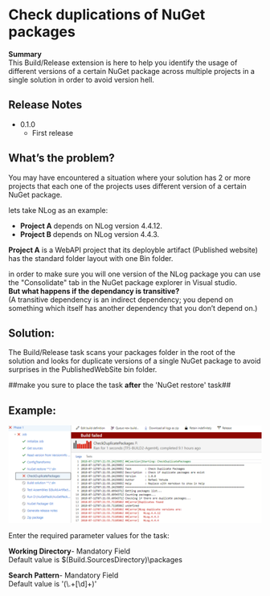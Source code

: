 ﻿# Check duplications of NuGet packages


**Summary**  
This Build/Release extension is here to help you identify the usage of different versions of a certain NuGet package across multiple projects in a single solution in order to avoid version hell.


## Release Notes
* 0.1.0
    * First release



## What’s the problem?
You may have encountered a situation where your solution has 2 or more projects that each one of the projects uses different version of a certain NuGet package.

lets take NLog as an example:  
* **Project A** depends on NLog version 4.4.12.  
* **Project B** depends on NLog version 4.4.3.

**Project A** is a WebAPI project that its deployble artifact (Published website) has the standard folder layout with one Bin folder.

in order to make sure you will one version of the NLog package you can use the "Consolidate" tab in the NuGet package explorer in Visual studio.  
**But what happens if the dependancy is transitive?**  
 (A transitive dependency is an indirect dependency; you depend on something which itself has another dependency that you don’t depend on.)

## Solution:
The Build/Release task scans your packages folder in the root of the solution and looks for duplicate versions of a single NuGet package to avoid surprises in the PublishedWebSite bin folder.

##make you sure to place the task **after** the 'NuGet restore' task##
## Example:

![](img/screenshots/task.png)

Enter the required parameter values for the task:

**Working Directory**- Mandatory Field  
Default value is $(Build.SourcesDirectory)\packages

**Search Pattern**- Mandatory Field  
Default value is '(\\.+[\d]+)'  


